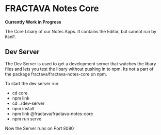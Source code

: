 # FRACTAVA Notes Core

__Currently Work in Progress__

The Core Libary of our Notes Apps.
It contains the Editor, but cannot run by itself.

## Dev Server
The Dev Server is used to get a development server that watches the libary files and lets you test the libary without pushing in to npm.
Its not a part of the package fractava/fractava-notes-core on npm.

To start the dev server run:
- cd core
- npm link
- cd ../dev-server
- npm install
- npm link @fractava/fractava-notes-core
- npm run serve

Now the Server runs on Port 8080
